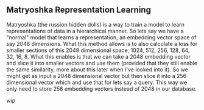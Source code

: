 ## Matryoshka Representation Learning
Matryoshka (the russion hidden dolls) is a way to train a model to learn representations of data in
a hierarchical manner. So lets say we have a "normal" model that learns a representation, an embedding
vector space of say 2048 dimensions. What this method allows is to also calculate a loss for smaller
sections of this 2048 dimensional space, 1024, 512, 256, 128, 64, 32, 16, 8. What this enables is that
we can take a 2048 embedding vector and slice it into smaller vectors and use them (provided that they
still enable the same similarity, more about this later when I've looked into it). So we might get as
input a 2048 dimensional vector but then slice it into a 256 dimensional vector which and use that for
lets say a query. This way we only need to store 256 embedding vectors instead of 2048 in our database.

_wip_
